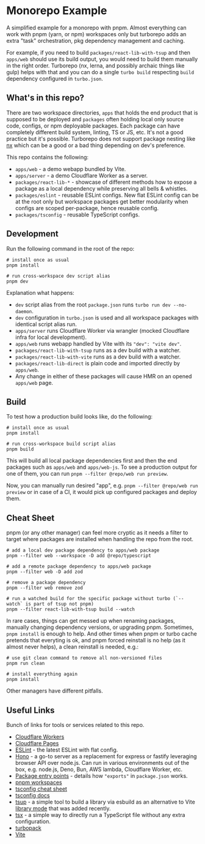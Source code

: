 # Monorepo Example

A simplified example for a monorepo with pnpm. Almost everything can work with pnpm (yarn, or npm) workspaces only but turborepo adds an extra "task" orchestration, pkg dependency management and caching.

For example, if you need to build `packages/react-lib-with-tsup` and then `apps/web` should use its build output, you would need to build them manually in the right order. Turborepo (nx, lerna, and possibly archaic things like gulp) helps with that and you can do a single `turbo build` respecting `build` dependency configured in `turbo.json`.

## What's in this repo?

There are two workspace directories, `apps` that holds the end product that is supposed to be deployed and `packages` often holding local only source code, configs, or npm deployable packages. Each package can have completely different build system, linting, TS or JS, etc. It's not a good practice but it's possible. Turborepo does not support package nesting like [nx](https://nx.dev/) which can be a good or a bad thing depending on dev's preference.

This repo contains the following:

- `apps/web` - a demo webapp bundled by Vite.
- `apps/server` - a demo Cloudflare Worker as a server.
- `packages/react-lib-*` - showcase of different methods how to expose a package as a local dependency while preserving all bells & whistles.
- `packages/eslint` - reusable ESLint configs. New flat ESLint config can be at the root only but workspace packages get better modularity when configs are scoped per-package, hence reusable config.
- `packages/tsconfig` - reusable TypeScript configs.

## Development

Run the following command in the root of the repo:

```shell
# install once as usual
pnpm install

# run cross-workspace dev script alias
pnpm dev
```

Explanation what happens:

* `dev` script alias from the root `package.json` runs `turbo run dev --no-daemon`. 
* `dev` configuration in `turbo.json` is used and all workspace packages with identical script alias run.
* `apps/server` runs Cloudflare Worker via wrangler (mocked Cloudflare infra for local development).
* `apps/web` runs webapp handled by Vite with its `"dev": "vite dev"`.
* `packages/react-lib-with-tsup` runs as a dev build with a watcher.
* `packages/react-lib-with-vite` runs as a dev build with a watcher.
* `packages/react-lib-direct` is plain code and imported directly by `apps/web`.
* Any change in either of these packages will cause HMR on an opened `apps/web` page.

## Build

To test how a production build looks like, do the following:

```shell
# install once as usual
pnpm install

# run cross-workspace build script alias
pnpm build
```

This will build all local package dependencies first and then the end packages such as `apps/web` and `apps/web-js`. To see a production output for one of them, you can run `pnpm --filter @repo/web run preview`.

Now, you can manually run desired "app", e.g. `pnpm --filter @repo/web run preview` or in case of a CI, it would pick up configured packages and deploy them.

## Cheat Sheet

pnpm (or any other manager) can feel more cryptic as it needs a filter to target where packages are installed when handling the repo from the root.

```shell
# add a local dev package dependency to apps/web package
pnpm --filter web --workspace -D add @repo/typescript

# add a remote package dependency to apps/web package
pnpm --filter web -D add zod

# remove a package dependency
pnpm --filter web remove zod

# run a watched build for the specific package without turbo (`--watch` is part of tsup not pnpm)
pnpm --filter react-lib-with-tsup build --watch
```

In rare cases, things can get messed up when renaming packages, manually changing dependency versions, or upgrading pnpm. Sometimes, `pnpm install` is enough to help. And other times when pnpm or turbo cache pretends that everyting is ok, and pnpm forced reinstall is no help (as it almost never helps), a clean reinstall is needed, e.g.:


```shell
# use git clean command to remove all non-versioned files
pnpm run clean 

# install everything again
pnpm install
```

Other managers have different pitfalls.

## Useful Links

Bunch of links for tools or services related to this repo.

- [Cloudflare Workers](https://developers.cloudflare.com/workers/)
- [Cloudflare Pages](https://developers.cloudflare.com/pages/)
- [ESLint](https://eslint.org/docs/latest/use/getting-started) - the latest ESLint with flat config.
- [Hono](https://hono.dev/docs/getting-started/basic) - a go-to server as a replacement for express or fastify leveraging browser API over node.js. Can run in various environments out of the box, e.g. node.js, Deno, Bun, AWS lambda, Cloudflare Worker, etc.
- [Package entry points](https://nodejs.org/api/packages.html#package-entry-points) - details how `"exports"` in `package.json` works.
- [pnpm workspaces](https://pnpm.io/workspaces)
- [tsconfig cheat sheet](https://www.totaltypescript.com/tsconfig-cheat-sheet)
- [tsconfig docs](https://www.typescriptlang.org/tsconfig/)
- [tsup](https://tsup.egoist.dev/) - a simple tool to build a library via esbuild as an alternative to Vite [library mode](https://vite.dev/guide/build.html#library-mode) that was added recently.
- [tsx](https://github.com/privatenumber/tsx) - a simple way to directly run a TypeScript file without any extra configuration.
- [turbopack](https://turbo.build/pack/docs)
- [Vite](https://vite.dev/config/)